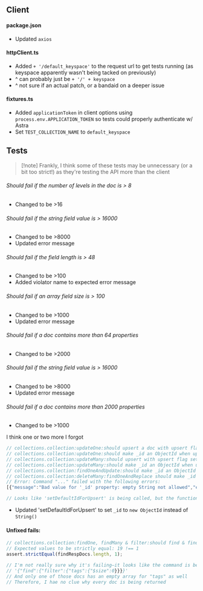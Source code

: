 ## Client

#### package.json
- Updated `axios`

#### httpClient.ts
- Added `+ '/default_keyspace'` to the request url to get tests running (as keyspace apparently wasn't being tacked on previously)
- ^ can probably just be `+ '/' + keyspace`
- ^ not sure if an actual patch, or a bandaid on a deeper issue

#### fixtures.ts
- Added `applicationToken` in client options using `process.env.APPLICATION_TOKEN` so tests could properly authenticate w/ Astra
- Set `TEST_COLLECTION_NAME` to `default_keyspace`

## Tests

> [!note] Frankly, I think some of these tests may be unnecessary (or a bit too strict!) as they're testing the API more than the client

###### Should fail if the number of levels in the doc is > 8
- Changed to be >16

###### Should fail if the string field value is > 16000
- Changed to be >8000
- Updated error message

###### Should fail if the field length is > 48
- Changed to be >100
- Added violator name to expected error message

###### Should fail if an array field size is > 100
- Changed to be >1000
- Updated error message

###### Should fail if a doc contains more than 64 properties
- Changed to be >2000

###### Should fail if the string field value is > 16000
- Changed to be >8000
- Updated error message

###### Should fail if a doc contains more than 2000 properties
- Changed to be >1000

I think one or two more I forgot

```ts
// collections.collection:updateOne:should upsert a doc with upsert flag true in updateOne call
// collections.collection:updateOne:should make _id an ObjectId when upserting with no _id
// collections.collection:updateMany:should upsert with upsert flag set to true when not found
// collections.collection:updateMany:should make _id an ObjectId when upserting with no _id
// collections.collection:findOneAndUpdate:should make _id an ObjectId when upserting with no _id
// collections.collection:deleteMany:findOneAndReplace should make _id an ObjectId when upserting with no _id
// Error: Command "..." failed with the following errors: 
[{"message":"Bad value for '_id' property: empty String not allowed","errorCode":"SHRED_BAD_DOCID_EMPTY_STRING"}]

// Looks like 'setDefaultIdForUpsert' is being called, but the function isn't actually setting a default value
```
- Updated 'setDefaultIdForUpsert' to set `_id` to `new ObjectId` instead of `String()`

#### Unfixed fails:

```ts
// collections.collection:findOne, findMany & filter:should find & find doc $size 0 test
// Expected values to be strictly equal: 19 !== 1
assert.strictEqual(findRespDocs.length, 1);

// I'm not really sure why it's failing—it looks like the command is being sent correctly??
// '{"find":{"filter":{"tags":{"$size":0}}}}'
// And only one of those docs has an empty array for "tags" as well
// Therefore, I hae no clue why every doc is being returned
```
